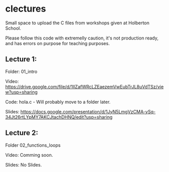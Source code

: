 # clectures
Small space to upload the C files from workshops given at Holberton School.

Please follow this code with extremelly caution, it's not production ready, and has errors on purpose for teaching purposes.

## Lecture 1:

Folder: 01_intro

Video: https://drive.google.com/file/d/1IlZafWRcLZEaezemVwEubTrJL8uVdTSz/view?usp=sharing

Code: hola.c - Will probably move to a folder later.

Slides: https://docs.google.com/presentation/d/1JyN5LmgVzCMA-ySq-34Jt26rtLYpMY7AKCJtachDHNQ/edit?usp=sharing

## Lecture 2:

Folder 02_functions_loops

Video: Comming soon.

Slides: No Slides.

